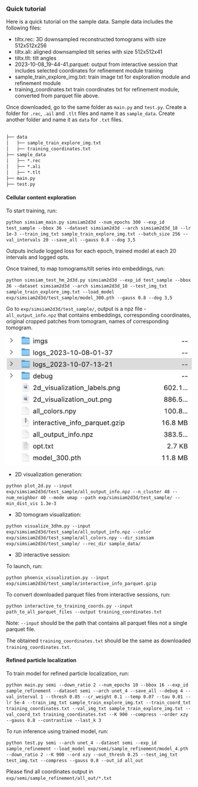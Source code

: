 ### Quick tutorial
Here is a quick tutorial on the sample data. Sample data includes  the following files:

- tiltx.rec: 3D downsampled reconstructed tomograms with size 512x512x256
- tiltx.ali: aligned downsampled tilt series with size 512x512x41
- tiltx.tlt: tilt angles 
- 2023-10-08_19-44-41.parquet: output from interactive session that includes selected coordinates for refinement module training
- sample_train_explore_img.txt: train image txt for exploration module and refinement module 
- training_coordinates.txt train coordinates txt for refinement module, converted from parquet file above. 

Once downloaded, go to the same folder as `main.py` and `test.py`. Create a folder for `.rec`, `.ail` and `.tlt` files and name it as `sample_data`. Create another folder and name it as `data` for `.txt` files. 

```

├── data 
│   ├── sample_train_explore_img.txt
│   ├── training_coordinates.txt
├── sample_data
│   ├── *.rec
│   ├── *.ali
│   ├── *.tlt
├── main.py 
├── test.py 
```

#### Cellular content exploration

To start training, run:

```
python simsiam_main.py simsiam2d3d --num_epochs 300 --exp_id test_sample --bbox 36 --dataset simsiam2d3d --arch simsiam2d3d_18 --lr 1e-3 --train_img_txt sample_train_explore_img.txt --batch_size 256 --val_intervals 20 --save_all --gauss 0.8 --dog 3,5

```

Outputs include logged loss for each epoch, trained model at each 20 intervals and logged opts. 

Once trained, to map tomograms/tilt series into embeddings, run:

```
python simsiam_test_hm_2d3d.py simsiam2d3d --exp_id test_sample --bbox 36 --dataset simsiam2d3d --arch simsiam2d3d_18 --test_img_txt sample_train_explore_img.txt --load_model exp/simsiam2d3d/test_sample/model_300.pth --gauss 0.8 --dog 3,5
```

Go to `exp/simsiam2d3d/test_sample/`, output is a npz file - `all_output_info.npz` that contains embeddings, corresponding coordinates, original cropped patches from tomogram, names of corresponding tomogram.

[![Output snapshot]][Output snapshot]

  [--dirtyreload]: https://www.mkdocs.org/about/release-notes/#support-for-dirty-builds-990
  [live preview]: http://localhost:8000
  [Output snapshot]: assets/outputs_sample.jpg


- 2D visualization generation:

```
python plot_2d.py --input exp/simsiam2d3d/test_sample/all_output_info.npz --n_cluster 48 --num_neighbor 40 --mode umap --path exp/simsiam2d3d/test_sample/ --min_dist_vis 1.3e-3 

```

- 3D tomogram visualization:

```
python visualize_3dhm.py --input exp/simsiam2d3d/test_sample/all_output_info.npz --color exp/simsiam2d3d/test_sample/all_colors.npy --dir_simsiam exp/simsiam2d3d/test_sample/ --rec_dir sample_data/

```

- 3D interactive session:

To launch, run:

```
python phoenix_visualization.py --input exp/simsiam2d3d/test_sample/interactive_info_parquet.gzip

```

To convert downloaded parquet files from interactive sessions, run:

```
python interactive_to_training_coords.py --input path_to_all_parquet_files --output training_coordinates.txt 

```
Note: `--input` should be the path that contains all parquet files not a single parquet file.

The obtained `training_coordinates.txt` should be the same as downloaded `training_coordinates.txt`. 

#### Refined particle localization
To train model for refined particle localization, run:

```
python main.py semi --down_ratio 2 --num_epochs 10 --bbox 16 --exp_id sample_refinement --dataset semi --arch unet_4 --save_all --debug 4 --val_interval 1 --thresh 0.85 --cr_weight 0.1 --temp 0.07 --tau 0.01 --lr 5e-4 --train_img_txt sample_train_explore_img.txt --train_coord_txt training_coordinates.txt --val_img_txt sample_train_explore_img.txt --val_coord_txt training_coordinates.txt --K 900 --compress --order xzy --gauss 0.8 --contrastive --last_k 3

```

To run inference using trained model, run:

```
python test.py semi --arch unet_4 --dataset semi --exp_id sample_refinement --load_model exp/semi/sample_refinement/model_4.pth --down_ratio 2 --K 900 --ord xzy --out_thresh 0.25 --test_img_txt test_img.txt --compress --gauss 0.8 --out_id all_out

```

Please find all coordinates output in `exp/semi/sample_refinement/all_out/*.txt`




